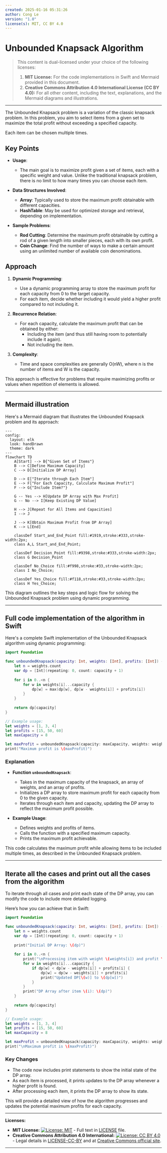 ```yaml
---
created: 2025-01-16 05:31:26
author: Cong Le
version: "1.0"
license(s): MIT, CC BY 4.0
---
```


# Unbounded Knapsack Algorithm

> This content is dual-licensed under your choice of the following licenses:
> 1.  **MIT License:** For the code implementations in Swift and Mermaid provided in this document.
> 2.  **Creative Commons Attribution 4.0 International License (CC BY 4.0):** For all other content, including the text, explanations, and the Mermaid diagrams and illustrations.

---

The Unbounded Knapsack problem is a variation of the classic knapsack problem. In this problem, you aim to select items from a given set to maximize the total profit without exceeding a specified capacity.

Each item can be chosen multiple times.

## Key Points

- **Usage**: 
  - The main goal is to maximize profit given a set of items, each with a specific weight and value. Unlike the traditional knapsack problem, there is no limit to how many times you can choose each item.

- **Data Structures Involved**:
  - **Array**: Typically used to store the maximum profit obtainable with different capacities.
  - **HashTable**: May be used for optimized storage and retrieval, depending on implementation.

- **Sample Problems**:
  - **Rod Cutting**: Determine the maximum profit obtainable by cutting a rod of a given length into smaller pieces, each with its own profit.
  - **Coin Change**: Find the number of ways to make a certain amount using an unlimited number of available coin denominations.

## Approach

1. **Dynamic Programming**:
   - Use a dynamic programming array to store the maximum profit for each capacity from 0 to the target capacity.
   - For each item, decide whether including it would yield a higher profit compared to not including it.

2. **Recurrence Relation**:
   - For each capacity, calculate the maximum profit that can be obtained by either:
     - Including the item (and thus still having room to potentially include it again).
     - Not including the item.

3. **Complexity**:
   - Time and space complexities are generally O(nW), where n is the number of items and W is the capacity.

This approach is effective for problems that require maximizing profits or values when repetition of elements is allowed.

---


## Mermaid illustration

Here's a Mermaid diagram that illustrates the Unbounded Knapsack problem and its approach:

```mermaid
---
config:
  layout: elk
  look: handDrawn
  theme: dark
---
flowchart TD
    A[Start] --> B{"Given Set of Items"}
    B --> C[Define Maximum Capacity]
    C --> D[Initialize DP Array]

    D --> E["Iterate through Each Item"]
    E --> F["For Each Capacity, Calculate Maximum Profit"]
    F --> G{"Include Item?"}

    G -- Yes --> H[Update DP Array with Max Profit]
    G -- No --> I[Keep Existing DP Value]

    H --> J[Repeat for All Items and Capacities]
    I --> J

    J --> K[Obtain Maximum Profit from DP Array]
    K --> L[End]

    classDef Start_and_End_Point fill:#1919,stroke:#333,stroke-width:2px;
    class A,L Start_and_End_Point;

    classDef Decision_Point fill:#9398,stroke:#333,stroke-width:2px;
    class G Decision_Point

    classDef No_Choice fill:#f998,stroke:#33,stroke-width:2px;
    class I No_Choice;

    classDef Yes_Choice fill:#f118,stroke:#33,stroke-width:2px;
    class H Yes_Choice;

```

This diagram outlines the key steps and logic flow for solving the Unbounded Knapsack problem using dynamic programming.



---


## Full code implementation of the algorithm in Swift


Here's a complete Swift implementation of the Unbounded Knapsack algorithm using dynamic programming:

```swift
import Foundation

func unboundedKnapsack(capacity: Int, weights: [Int], profits: [Int]) -> Int {
    let n = weights.count
    var dp = [Int](repeating: 0, count: capacity + 1)
    
    for i in 0..<n {
        for w in weights[i]...capacity {
            dp[w] = max(dp[w], dp[w - weights[i]] + profits[i])
        }
    }
    
    return dp[capacity]
}

// Example usage:
let weights = [1, 3, 4]
let profits = [15, 50, 60]
let maxCapacity = 8

let maxProfit = unboundedKnapsack(capacity: maxCapacity, weights: weights, profits: profits)
print("Maximum profit is \(maxProfit)")
```

### Explanation

- **Function `unboundedKnapsack`**:
  - Takes in the maximum capacity of the knapsack, an array of weights, and an array of profits.
  - Initializes a DP array to store maximum profit for each capacity from 0 to the given capacity.
  - Iterates through each item and capacity, updating the DP array to reflect the maximum profit possible.

- **Example Usage**:
  - Defines weights and profits of items.
  - Calls the function with a specified maximum capacity.
  - Prints the maximum profit achievable.

This code calculates the maximum profit while allowing items to be included multiple times, as described in the Unbounded Knapsack problem.

---



## Iterate all the cases and print out all the cases from the algorithm

To iterate through all cases and print each state of the DP array, you can modify the code to include more detailed logging.

Here’s how you can achieve that in Swift:

```swift
import Foundation

func unboundedKnapsack(capacity: Int, weights: [Int], profits: [Int]) -> Int {
    let n = weights.count
    var dp = [Int](repeating: 0, count: capacity + 1)
    
    print("Initial DP Array: \(dp)")
    
    for i in 0..<n {
        print("\nProcessing item with weight \(weights[i]) and profit \(profits[i]):")
        for w in weights[i]...capacity {
            if dp[w] < dp[w - weights[i]] + profits[i] {
                dp[w] = dp[w - weights[i]] + profits[i]
                print("Updated DP[\(w)] to \(dp[w])")
            }
        }
        print("DP Array after item \(i): \(dp)")
    }
    
    return dp[capacity]
}

// Example usage:
let weights = [1, 3, 4]
let profits = [15, 50, 60]
let maxCapacity = 8

let maxProfit = unboundedKnapsack(capacity: maxCapacity, weights: weights, profits: profits)
print("\nMaximum profit is \(maxProfit)")
```

### Key Changes

- The code now includes print statements to show the initial state of the DP array.
- As each item is processed, it prints updates to the DP array whenever a higher profit is found.
- After processing each item, it prints the DP array to show its state.

This will provide a detailed view of how the algorithm progresses and updates the potential maximum profits for each capacity.


---
**Licenses:**

- **MIT License:**  [![License: MIT](https://img.shields.io/badge/License-MIT-yellow.svg)](LICENSE) - Full text in [LICENSE](LICENSE) file.
- **Creative Commons Attribution 4.0 International:** [![License: CC BY 4.0](https://licensebuttons.net/l/by/4.0/88x31.png)](LICENSE-CC-BY) - Legal details in [LICENSE-CC-BY](LICENSE-CC-BY) and at [Creative Commons official site](http://creativecommons.org/licenses/by/4.0/).

---